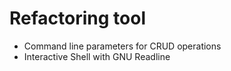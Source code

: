 # Refactoring tool
- Command line parameters for CRUD operations
- Interactive Shell with GNU Readline
